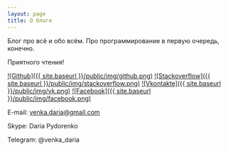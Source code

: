 ```yaml
---
layout: page
title: О блоге
---
```


Блог про всё и обо всём.
Про программирование в первую очередь, конечно.  

Приятного чтения!

[![Github]({{ site.baseurl }}/public/img/github.png)](https://github.com/venkaDaria)
[![Stackoverflow]({{ site.baseurl }}/public/img/stackoverflow.png)](https://stackexchange.com/users/11253283/daria-pydorenko)
[![Vkontakte]({{ site.baseurl }}/public/img/vk.png)](https://vk.com/id76664352)
[![Facebook]({{ site.baseurl }}/public/img/facebook.png)](https://www.facebook.com/venkaDaria)

E-mail: venka.daria@gmail.com

Skype: Daria Pydorenko

Telegram: @venka_daria
